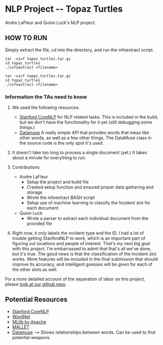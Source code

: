 # NLP Project -- Topaz Turtles

Andre LaFleur and Quinn Luck's NLP project.

## HOW TO RUN

Simply extract the file, cd into the directory, and run the infoextract script.

```
tar -xzvf topaz_turtles.tar.gz
cd topaz_turtles
./infoextract <filename>
```

```shell
tar -xzvf topaz_turtles.tar.gz
cd topaz_turtles
./infoextract <filename>
```

### Information the TAs need to know

1) We used the following resources:
    * [Stanford CoreNLP](https://stanfordnlp.github.io/CoreNLP/) for NLP related tasks. This is included in the build,
    but we don't have the functionality for it yet (still debugging some things.)
    * [Datamuse](http://www.datamuse.com/api/) A really simple API that provides words that mean like other words, as
    well as a few other things. The DataMuse class in the source code is the only spot it's used.
2) It doesn't take too long to process a single document (yet.) It takes about a minute for everything to run.
3) Contributions
    * Andre LaFleur
        * Setup the project and build file
        * Created setup function and ensured proper data gathering and storage
        * Wrote the infoextract BASH script
        * Setup use of machine learning to classify the Incident slot for each document
    * Quinn Luck
        * Wrote a parser to extract each individual document from the provided file
        
4) Right now, it only labels the incident type and the ID. I had a lot of trouble getting StanfordNLP to work, which
is an important part of figuring out locations and people of interest. That's my next big goal with this project. 
I'm embarrassed to admit that that's all we've done, but it's true. The good news is that the classification of the
Incident slot works. More features will be included in the final submission that should improve its accuracy, and
intelligent guesses will be given for each of the other slots as well.

For a more detailed account of the separation of labor on this project, please 
[look at our github repo](https://github.com/cincospenguinos/TopazTurtles).

## Potential Resources

* [Stanford CoreNLP](https://stanfordnlp.github.io/CoreNLP/)
* [WordNet](https://wordnet.princeton.edu/)
* [MLlib by Apache](http://spark.apache.org/mllib/)
* [MALLET](http://mallet.cs.umass.edu/)
* [Datamuse](http://www.datamuse.com/api/) --> Shows relationships between words. Can be used to find potential weapons.